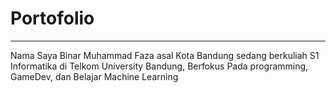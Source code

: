 # Portofolio
---
Nama Saya Binar Muhammad Faza asal Kota Bandung sedang berkuliah S1 Informatika di Telkom University Bandung, Berfokus Pada programming, GameDev, dan Belajar Machine Learning
